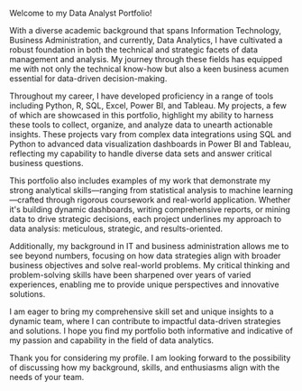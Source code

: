 Welcome to my Data Analyst Portfolio!

With a diverse academic background that spans Information Technology, Business Administration, and currently, Data Analytics, I have cultivated a robust foundation in both the technical and strategic facets of data management and analysis. My journey through these fields has equipped me with not only the technical know-how but also a keen business acumen essential for data-driven decision-making.

Throughout my career, I have developed proficiency in a range of tools including Python, R, SQL, Excel, Power BI, and Tableau. My projects, a few of which are showcased in this portfolio, highlight my ability to harness these tools to collect, organize, and analyze data to unearth actionable insights. These projects vary from complex data integrations using SQL and Python to advanced data visualization dashboards in Power BI and Tableau, reflecting my capability to handle diverse data sets and answer critical business questions.

This portfolio also includes examples of my work that demonstrate my strong analytical skills—ranging from statistical analysis to machine learning—crafted through rigorous coursework and real-world application. Whether it's building dynamic dashboards, writing comprehensive reports, or mining data to drive strategic decisions, each project underlines my approach to data analysis: meticulous, strategic, and results-oriented.

Additionally, my background in IT and business administration allows me to see beyond numbers, focusing on how data strategies align with broader business objectives and solve real-world problems. My critical thinking and problem-solving skills have been sharpened over years of varied experiences, enabling me to provide unique perspectives and innovative solutions.

I am eager to bring my comprehensive skill set and unique insights to a dynamic team, where I can contribute to impactful data-driven strategies and solutions. I hope you find my portfolio both informative and indicative of my passion and capability in the field of data analytics.

Thank you for considering my profile. I am looking forward to the possibility of discussing how my background, skills, and enthusiasms align with the needs of your team.
